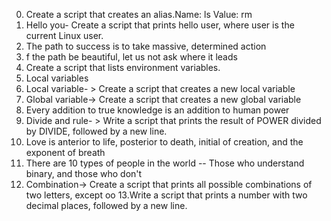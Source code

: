 0. Create a script that creates an alias.Name: ls Value: rm 
1. Hello you- Create a script that prints hello user, where user is the current Linux user.
2. The path to success is to take massive, determined action
3. f the path be beautiful, let us not ask where it leads
4. Create a script that lists environment variables.
5.  Local variables
6.  Local variable- > Create a script that creates a new local variable
7. Global variable-> Create a script that creates a new global variable
8. Every addition to true knowledge is an addition to human power
9. Divide and rule- > Write a script that prints the result of POWER divided by DIVIDE, followed by a new line.
10. Love is anterior to life, posterior to death, initial of creation, and the exponent of breath
11. There are 10 types of people in the world -- Those who understand binary, and those who don't
12. Combination-> Create a script that prints all possible combinations of two letters, except oo
13.Write a script that prints a number with two decimal places, followed by a new line.

